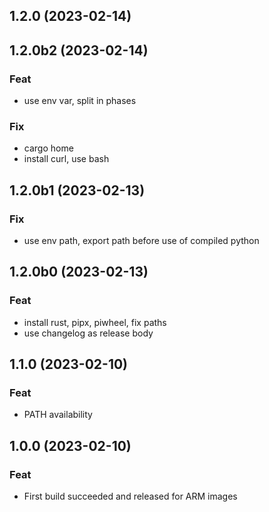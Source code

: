## 1.2.0 (2023-02-14)

## 1.2.0b2 (2023-02-14)

### Feat

- use env var, split in phases

### Fix

- cargo home
- install curl, use bash

## 1.2.0b1 (2023-02-13)

### Fix

- use env path, export path before use of compiled python

## 1.2.0b0 (2023-02-13)

### Feat

- install rust, pipx, piwheel, fix paths
- use changelog as release body

## 1.1.0 (2023-02-10)

### Feat

- PATH availability

## 1.0.0 (2023-02-10)

### Feat

- First build succeeded and released for ARM images
